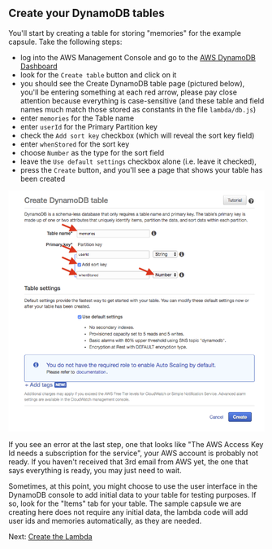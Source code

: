 ## Create your DynamoDB tables

You'll start by creating a table for storing "memories" for the example capsule. Take the following steps:
- log into the AWS Management Console and go to the [AWS DynamoDB Dashboard](https://console.aws.amazon.com/dynamodb)
- look for the `Create table` button and click on it
- you should see the Create DynamoDB table page (pictured below), you'll be entering something at each red arrow,
 please pay close attention because everything is case-sensitive
 (and these table and field names much match those stored as constants in the file `lambda/db.js`)
- enter `memories` for the Table name
- enter `userId` for the Primary Partition key
- check the `Add sort key` checkbox (which will reveal the sort key field)
- enter `whenStored` for the sort key
- choose `Number` as the type for the sort field
- leave the `Use default settings` checkbox alone (i.e. leave it checked),
- press the `Create` button, and you'll see a page that shows your table has been created

![DynamoDB Create Table Settings](dynamodb-create-table.png)

If you see an error at the last step, one that looks like "The AWS Access Key Id needs a subscription
for the service", your AWS account is probably not ready. If you haven't received that 3rd email from AWS
yet, the one that says everything is ready, you may just need to wait.

Sometimes, at this point, you might choose to use the user interface in the DynamoDB console to add initial data to
your table for testing purposes. If so, look for the "Items" tab for your table. The sample capsule we are creating
here does not require any initial data, the lambda code will add user ids and memories automatically,
as they are needed.

Next: [Create the Lambda](04-lambda-setup.md)
